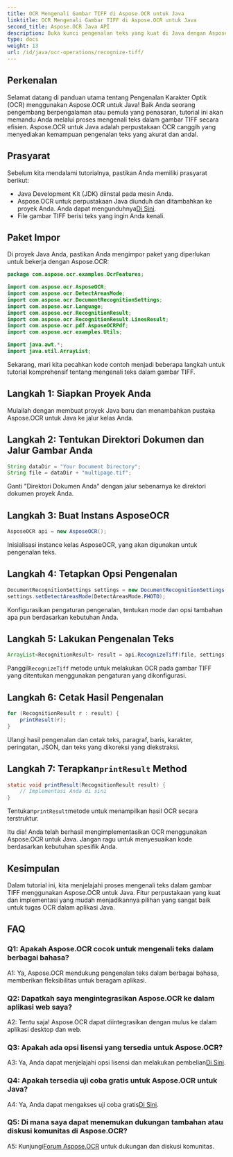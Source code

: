 ```yaml
---
title: OCR Mengenali Gambar TIFF di Aspose.OCR untuk Java
linktitle: OCR Mengenali Gambar TIFF di Aspose.OCR untuk Java
second_title: Aspose.OCR Java API
description: Buka kunci pengenalan teks yang kuat di Java dengan Aspose.OCR. Mengenali teks dalam gambar TIFF dengan mudah. Unduh sekarang untuk pengalaman OCR yang lancar.
type: docs
weight: 13
url: /id/java/ocr-operations/recognize-tiff/
---
```

## Perkenalan

Selamat datang di panduan utama tentang Pengenalan Karakter Optik (OCR) menggunakan Aspose.OCR untuk Java! Baik Anda seorang pengembang berpengalaman atau pemula yang penasaran, tutorial ini akan memandu Anda melalui proses mengenali teks dalam gambar TIFF secara efisien. Aspose.OCR untuk Java adalah perpustakaan OCR canggih yang menyediakan kemampuan pengenalan teks yang akurat dan andal.

## Prasyarat

Sebelum kita mendalami tutorialnya, pastikan Anda memiliki prasyarat berikut:

- Java Development Kit (JDK) diinstal pada mesin Anda.
-  Aspose.OCR untuk perpustakaan Java diunduh dan ditambahkan ke proyek Anda. Anda dapat mengunduhnya[Di Sini](https://releases.aspose.com/ocr/java/).
- File gambar TIFF berisi teks yang ingin Anda kenali.

## Paket Impor

Di proyek Java Anda, pastikan Anda mengimpor paket yang diperlukan untuk bekerja dengan Aspose.OCR:

```java
package com.aspose.ocr.examples.OcrFeatures;

import com.aspose.ocr.AsposeOCR;
import com.aspose.ocr.DetectAreasMode;
import com.aspose.ocr.DocumentRecognitionSettings;
import com.aspose.ocr.Language;
import com.aspose.ocr.RecognitionResult;
import com.aspose.ocr.RecognitionResult.LinesResult;
import com.aspose.ocr.pdf.AsposeOCRPdf;
import com.aspose.ocr.examples.Utils;

import java.awt.*;
import java.util.ArrayList;
```

Sekarang, mari kita pecahkan kode contoh menjadi beberapa langkah untuk tutorial komprehensif tentang mengenali teks dalam gambar TIFF.

## Langkah 1: Siapkan Proyek Anda

Mulailah dengan membuat proyek Java baru dan menambahkan pustaka Aspose.OCR untuk Java ke jalur kelas Anda.

## Langkah 2: Tentukan Direktori Dokumen dan Jalur Gambar Anda

```java
String dataDir = "Your Document Directory";
String file = dataDir + "multipage.tif";
```

Ganti "Direktori Dokumen Anda" dengan jalur sebenarnya ke direktori dokumen proyek Anda.

## Langkah 3: Buat Instans AsposeOCR

```java
AsposeOCR api = new AsposeOCR();
```

Inisialisasi instance kelas AsposeOCR, yang akan digunakan untuk pengenalan teks.

## Langkah 4: Tetapkan Opsi Pengenalan

```java
DocumentRecognitionSettings settings = new DocumentRecognitionSettings(2);
settings.setDetectAreasMode(DetectAreasMode.PHOTO);
```

Konfigurasikan pengaturan pengenalan, tentukan mode dan opsi tambahan apa pun berdasarkan kebutuhan Anda.

## Langkah 5: Lakukan Pengenalan Teks

```java
ArrayList<RecognitionResult> result = api.RecognizeTiff(file, settings);
```

 Panggil`RecognizeTiff` metode untuk melakukan OCR pada gambar TIFF yang ditentukan menggunakan pengaturan yang dikonfigurasi.

## Langkah 6: Cetak Hasil Pengenalan

```java
for (RecognitionResult r : result) {
    printResult(r);
}
```

Ulangi hasil pengenalan dan cetak teks, paragraf, baris, karakter, peringatan, JSON, dan teks yang dikoreksi yang diekstraksi.

##  Langkah 7: Terapkan`printResult` Method

```java
static void printResult(RecognitionResult result) {
    // Implementasi Anda di sini
}
```

 Tentukan`printResult`metode untuk menampilkan hasil OCR secara terstruktur.

Itu dia! Anda telah berhasil mengimplementasikan OCR menggunakan Aspose.OCR untuk Java. Jangan ragu untuk menyesuaikan kode berdasarkan kebutuhan spesifik Anda.

## Kesimpulan

Dalam tutorial ini, kita menjelajahi proses mengenali teks dalam gambar TIFF menggunakan Aspose.OCR untuk Java. Fitur perpustakaan yang kuat dan implementasi yang mudah menjadikannya pilihan yang sangat baik untuk tugas OCR dalam aplikasi Java.

## FAQ

### Q1: Apakah Aspose.OCR cocok untuk mengenali teks dalam berbagai bahasa?

A1: Ya, Aspose.OCR mendukung pengenalan teks dalam berbagai bahasa, memberikan fleksibilitas untuk beragam aplikasi.

### Q2: Dapatkah saya mengintegrasikan Aspose.OCR ke dalam aplikasi web saya?

A2: Tentu saja! Aspose.OCR dapat diintegrasikan dengan mulus ke dalam aplikasi desktop dan web.

### Q3: Apakah ada opsi lisensi yang tersedia untuk Aspose.OCR?

 A3: Ya, Anda dapat menjelajahi opsi lisensi dan melakukan pembelian[Di Sini](https://purchase.aspose.com/buy).

### Q4: Apakah tersedia uji coba gratis untuk Aspose.OCR untuk Java?

A4: Ya, Anda dapat mengakses uji coba gratis[Di Sini](https://releases.aspose.com/).

### Q5: Di mana saya dapat menemukan dukungan tambahan atau diskusi komunitas di Aspose.OCR?

 A5: Kunjungi[Forum Aspose.OCR](https://forum.aspose.com/c/ocr/16) untuk dukungan dan diskusi komunitas.